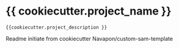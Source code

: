 # {{ cookiecutter.project_name }}

`{{cookiecutter.project_description }}`

Readme initiate from cookiecutter Navapon/custom-sam-template
